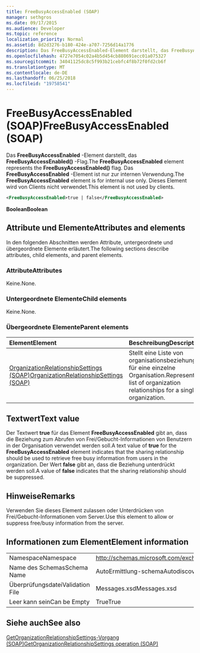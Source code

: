 ```yaml
---
title: FreeBusyAccessEnabled (SOAP)
manager: sethgros
ms.date: 09/17/2015
ms.audience: Developer
ms.topic: reference
localization_priority: Normal
ms.assetid: 8d2d3276-b180-424e-a707-7256d14a1776
description: Das FreeBusyAccessEnabled-Element darstellt, das FreeBusyAccessEnabled()-Flag. Das FreeBusyAccessEnabled-Element ist nur zur internen Verwendung. Dieses Element wird von Clients nicht verwendet.
ms.openlocfilehash: 4727e7054c02a4b5d454cb880691ecc01a075327
ms.sourcegitcommit: 34041125dc8c5f993b21cebfc4f8b72f0fd2cb6f
ms.translationtype: MT
ms.contentlocale: de-DE
ms.lasthandoff: 06/25/2018
ms.locfileid: "19758541"
---
```

# <a name="freebusyaccessenabled-soap"></a><span data-ttu-id="7da59-105">FreeBusyAccessEnabled (SOAP)</span><span class="sxs-lookup"><span data-stu-id="7da59-105">FreeBusyAccessEnabled (SOAP)</span></span>

<span data-ttu-id="7da59-106">Das **FreeBusyAccessEnabled** -Element darstellt, das **FreeBusyAccessEnabled()** -Flag.</span><span class="sxs-lookup"><span data-stu-id="7da59-106">The **FreeBusyAccessEnabled** element represents the **FreeBusyAccessEnabled()** flag.</span></span> <span data-ttu-id="7da59-107">Das **FreeBusyAccessEnabled** -Element ist nur zur internen Verwendung.</span><span class="sxs-lookup"><span data-stu-id="7da59-107">The **FreeBusyAccessEnabled** element is for internal use only.</span></span> <span data-ttu-id="7da59-108">Dieses Element wird von Clients nicht verwendet.</span><span class="sxs-lookup"><span data-stu-id="7da59-108">This element is not used by clients.</span></span> 
  
```XML
<FreeBusyAccessEnabled>true | false</FreeBusyAccessEnabled>
```

 <span data-ttu-id="7da59-109">**Boolean**</span><span class="sxs-lookup"><span data-stu-id="7da59-109">**Boolean**</span></span>
## <a name="attributes-and-elements"></a><span data-ttu-id="7da59-110">Attribute und Elemente</span><span class="sxs-lookup"><span data-stu-id="7da59-110">Attributes and elements</span></span>

<span data-ttu-id="7da59-111">In den folgenden Abschnitten werden Attribute, untergeordnete und übergeordnete Elemente erläutert.</span><span class="sxs-lookup"><span data-stu-id="7da59-111">The following sections describe attributes, child elements, and parent elements.</span></span>
  
### <a name="attributes"></a><span data-ttu-id="7da59-112">Attribute</span><span class="sxs-lookup"><span data-stu-id="7da59-112">Attributes</span></span>

<span data-ttu-id="7da59-113">Keine.</span><span class="sxs-lookup"><span data-stu-id="7da59-113">None.</span></span>
  
### <a name="child-elements"></a><span data-ttu-id="7da59-114">Untergeordnete Elemente</span><span class="sxs-lookup"><span data-stu-id="7da59-114">Child elements</span></span>

<span data-ttu-id="7da59-115">Keine.</span><span class="sxs-lookup"><span data-stu-id="7da59-115">None.</span></span>
  
### <a name="parent-elements"></a><span data-ttu-id="7da59-116">Übergeordnete Elemente</span><span class="sxs-lookup"><span data-stu-id="7da59-116">Parent elements</span></span>

|<span data-ttu-id="7da59-117">**Element**</span><span class="sxs-lookup"><span data-stu-id="7da59-117">**Element**</span></span>|<span data-ttu-id="7da59-118">**Beschreibung**</span><span class="sxs-lookup"><span data-stu-id="7da59-118">**Description**</span></span>|
|:-----|:-----|
|[<span data-ttu-id="7da59-119">OrganizationRelationshipSettings (SOAP)</span><span class="sxs-lookup"><span data-stu-id="7da59-119">OrganizationRelationshipSettings (SOAP)</span></span>](organizationrelationshipsettings-soap.md) <br/> |<span data-ttu-id="7da59-120">Stellt eine Liste von organisationsbeziehungen für eine einzelne Organisation.</span><span class="sxs-lookup"><span data-stu-id="7da59-120">Represents a list of organization relationships for a single organization.</span></span>  <br/> |
   
## <a name="text-value"></a><span data-ttu-id="7da59-121">Textwert</span><span class="sxs-lookup"><span data-stu-id="7da59-121">Text value</span></span>

<span data-ttu-id="7da59-122">Der Textwert **true** für das Element **FreeBusyAccessEnabled** gibt an, dass die Beziehung zum Abrufen von Frei/Gebucht-Informationen von Benutzern in der Organisation verwendet werden soll.</span><span class="sxs-lookup"><span data-stu-id="7da59-122">A text value of **true** for the **FreeBusyAccessEnabled** element indicates that the sharing relationship should be used to retrieve free busy information from users in the organization.</span></span> <span data-ttu-id="7da59-123">Der Wert **false** gibt an, dass die Beziehung unterdrückt werden soll.</span><span class="sxs-lookup"><span data-stu-id="7da59-123">A value of **false** indicates that the sharing relationship should be suppressed.</span></span> 
  
## <a name="remarks"></a><span data-ttu-id="7da59-124">Hinweise</span><span class="sxs-lookup"><span data-stu-id="7da59-124">Remarks</span></span>

<span data-ttu-id="7da59-125">Verwenden Sie dieses Element zulassen oder Unterdrücken von Frei/Gebucht-Informationen vom Server.</span><span class="sxs-lookup"><span data-stu-id="7da59-125">Use this element to allow or suppress free/busy information from the server.</span></span> 
  
## <a name="element-information"></a><span data-ttu-id="7da59-126">Informationen zum Element</span><span class="sxs-lookup"><span data-stu-id="7da59-126">Element information</span></span>

|||
|:-----|:-----|
|<span data-ttu-id="7da59-127">Namespace</span><span class="sxs-lookup"><span data-stu-id="7da59-127">Namespace</span></span>  <br/> |http://schemas.microsoft.com/exchange/2010/Autodiscover  <br/> |
|<span data-ttu-id="7da59-128">Name des Schemas</span><span class="sxs-lookup"><span data-stu-id="7da59-128">Schema Name</span></span>  <br/> |<span data-ttu-id="7da59-129">AutoErmittlung-schema</span><span class="sxs-lookup"><span data-stu-id="7da59-129">Autodiscover schema</span></span>  <br/> |
|<span data-ttu-id="7da59-130">Überprüfungsdatei</span><span class="sxs-lookup"><span data-stu-id="7da59-130">Validation File</span></span>  <br/> |<span data-ttu-id="7da59-131">Messages.xsd</span><span class="sxs-lookup"><span data-stu-id="7da59-131">Messages.xsd</span></span>  <br/> |
|<span data-ttu-id="7da59-132">Leer kann sein</span><span class="sxs-lookup"><span data-stu-id="7da59-132">Can be Empty</span></span>  <br/> |<span data-ttu-id="7da59-133">True</span><span class="sxs-lookup"><span data-stu-id="7da59-133">True</span></span>  <br/> |
   
## <a name="see-also"></a><span data-ttu-id="7da59-134">Siehe auch</span><span class="sxs-lookup"><span data-stu-id="7da59-134">See also</span></span>



[<span data-ttu-id="7da59-135">GetOrganizationRelationshipSettings-Vorgang (SOAP)</span><span class="sxs-lookup"><span data-stu-id="7da59-135">GetOrganizationRelationshipSettings operation (SOAP)</span></span>](getorganizationrelationshipsettings-operation-soap.md)

